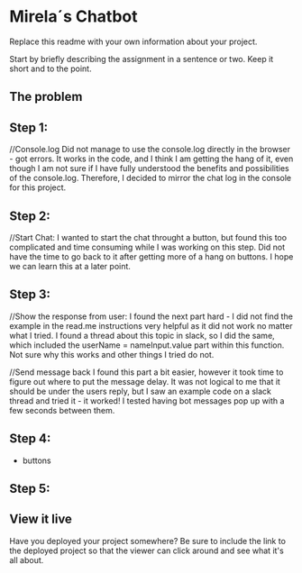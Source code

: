 # Mirela´s Chatbot

Replace this readme with your own information about your project.

Start by briefly describing the assignment in a sentence or two. Keep it short and to the point.

## The problem

## Step 1: 
//Console.log
Did not manage to use the console.log directly in the browser - got errors. It works in the code, and I think I am getting the hang of it, even though I am not sure if I have fully understood the benefits and possibilities of the console.log. Therefore, I decided to mirror the chat log in the console for this project.

## Step 2: 
//Start Chat:
I wanted to start the chat throught a button, but found this too complicated and time consuming while I was working on this step. Did not have the time to go back to it after getting more of a hang on buttons. I hope we can learn this at a later point. 

## Step 3: 
//Show the response from user:
I found the next part hard - I did not find the example in the read.me instructions very helpful as it did not work no matter what I tried. I found a thread about this topic in slack, so I did the same, which included the userName = nameInput.value part within this function. Not sure why this works and other things I tried do not.

//Send message back 
I found this part a bit easier, however it took time to figure out where to put the message delay. It was not logical to me that it should be under the users reply, but I saw an example code on a slack thread and tried it - it worked! I tested having bot messages pop up with a few seconds between them. 

## Step 4: 
- buttons

## Step 5: 




## View it live

Have you deployed your project somewhere? Be sure to include the link to the deployed project so that the viewer can click around and see what it's all about.

